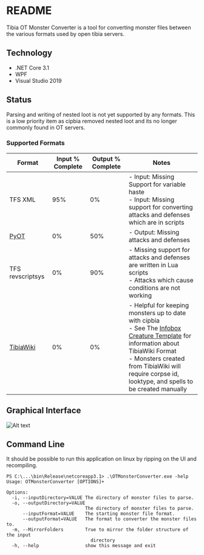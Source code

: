 # README

Tibia OT Monster Converter is a tool for converting monster files between the various formats used by open tibia servers.

## Technology
- .NET Core 3.1
- WPF
- Visual Studio 2019

## Status

Parsing and writing of nested loot is not yet supported by any formats. This is a low priority item as cipbia removed nested loot and its no longer commonly found in OT servers.

### Supported Formats

| Format                                               | Input % Complete | Output % Complete | Notes                                                                                                                                                            |
| ---------------------------------------------------- | ---------------- | ----------------- | ---------------------------------------------------------------------------------------------------------------------------------------------------------------- |
| TFS XML                                              | 95%              | 0%                | - Input: Missing Support for variable haste<br/> - Input: Missing support for converting attacks and defenses which are in scripts                                             |
| [PyOT](https://bitbucket.org/vapus/pyot/)            | 0%               | 50%               | - Output: Missing attacks and defenses                                                                                                                                                      |
| TFS revscriptsys                                     | 0%               | 90%               | - Missing support for attacks and defenses are written in Lua scripts<br/> - Attacks which cause conditions are not working                  |
| [TibiaWiki](https://tibia.fandom.com/wiki/Main_Page) | 0%               | 0%                | - Helpful for keeping monsters up to date with cipbia<br/> - See The [Infobox Creature Template](https://tibia.fandom.com/wiki/Template:Infobox_Creature) for information about TibiaWiki Format <br/> - Monsters created from TibiaWiki will require corpse id, looktype, and spells to be created manually |


## Graphical Interface
![Alt text](https://user-images.githubusercontent.com/5142635/80318493-86a70580-87d8-11ea-85dc-cfc4e3fe2754.png)

## Command Line
It should be possible to run this application on linux by ripping on the UI and recompiling.

```
PS C:\...\bin\Release\netcoreapp3.1> .\OTMonsterConverter.exe -help
Usage: OTMonsterConverter [OPTIONS]+

Options:
  -i, --inputDirectory=VALUE The directory of monster files to parse.
  -o, --outputDirectory=VALUE
                             The directory of monster files to parse.
      --inputFormat=VALUE    The starting monster file format.
      --outputFormat=VALUE   The format to converter the monster files to.
  -m, --MirrorFolders        True to mirror the folder structure of the input
                               directory
  -h, --help                 show this message and exit
```

